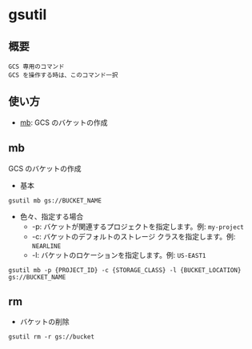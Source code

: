 # gsutil

## 概要

```
GCS 専用のコマンド
GCS を操作する時は、このコマンド一択
```

## 使い方

+ [mb](./README.md#mb): GCS のバケットの作成

## mb

GCS のバケットの作成

+ 基本

```
gsutil mb gs://BUCKET_NAME
```

+ 色々、指定する場合
  + -p: バケットが関連するプロジェクトを指定します。例: `my-project`
  + -c: バケットのデフォルトのストレージ クラスを指定します。例: `NEARLINE`
  + -l: バケットのロケーションを指定します。例: `US-EAST1`

```
gsutil mb -p {PROJECT_ID} -c {STORAGE_CLASS} -l {BUCKET_LOCATION} gs://BUCKET_NAME
```

## rm

+ バケットの削除

```
gsutil rm -r gs://bucket
```